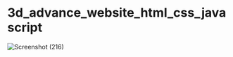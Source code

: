 # 3d_advance_website_html_css_javascript
![Screenshot (216)](https://github.com/developerMaurya/3d_advance_website_html_css_javascript/assets/137375643/87d54140-603e-485f-8988-3c0128e62e83)
